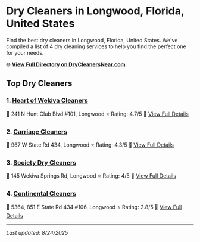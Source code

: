# Dry Cleaners in Longwood, Florida, United States

Find the best dry cleaners in Longwood, Florida, United States. We've compiled a list of 4 dry cleaning services to help you find the perfect one for your needs.

🌐 **[View Full Directory on DryCleanersNear.com](https://drycleanersnear.com/city/US/Florida/Longwood)**

## Top Dry Cleaners

### 1. [Heart of Wekiva Cleaners](https://drycleanersnear.com/dryCleaner/68858834aef64230e206adfb/heart-of-wekiva-cleaners)
📍 241 N Hunt Club Blvd #101, Longwood
⭐ Rating: 4.7/5
🔗 [View Full Details](https://drycleanersnear.com/dryCleaner/68858834aef64230e206adfb/heart-of-wekiva-cleaners)

### 2. [Carriage Cleaners](https://drycleanersnear.com/dryCleaner/688588c6aef64230e206b335/carriage-cleaners)
📍 967 W State Rd 434, Longwood
⭐ Rating: 4.3/5
🔗 [View Full Details](https://drycleanersnear.com/dryCleaner/688588c6aef64230e206b335/carriage-cleaners)

### 3. [Society Dry Cleaners](https://drycleanersnear.com/dryCleaner/688588a3aef64230e206b23a/society-dry-cleaners)
📍 145 Wekiva Springs Rd, Longwood
⭐ Rating: 4/5
🔗 [View Full Details](https://drycleanersnear.com/dryCleaner/688588a3aef64230e206b23a/society-dry-cleaners)

### 4. [Continental Cleaners](https://drycleanersnear.com/dryCleaner/6885889eaef64230e206b21a/continental-cleaners)
📍 5364, 851 E State Rd 434 #106, Longwood
⭐ Rating: 2.8/5
🔗 [View Full Details](https://drycleanersnear.com/dryCleaner/6885889eaef64230e206b21a/continental-cleaners)


---

*Last updated: 8/24/2025*
